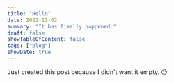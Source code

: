 ```yaml
---
title: "Hello"
date: 2022-11-02
summary: "It has finally happened."
draft: false
showTableOfContent: false
tags: ["blog"]
showDate: true
---
```


Just created this post because I didn't want it empty. 😐
